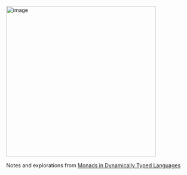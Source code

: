<img width="400" height="404" alt="image" src="https://github.com/user-attachments/assets/8575f81e-5c4c-468a-9b96-fae95bab4223" />

Notes and explorations from [Monads in Dynamically Typed Languages](https://eighty-twenty.org/2015/01/25/monads-in-dynamically-typed-languages)
